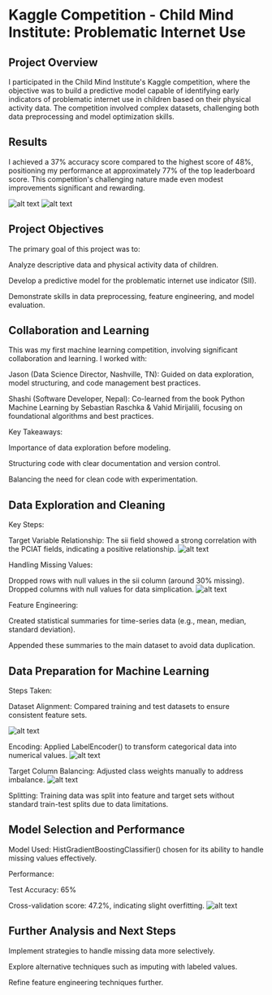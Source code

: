 # Kaggle Competition - Child Mind Institute: Problematic Internet Use

## Project Overview
I participated in the Child Mind Institute's Kaggle competition, where the objective was to build a predictive model capable of identifying early indicators of problematic internet use in children based on their physical activity data. The competition involved complex datasets, challenging both data preprocessing and model optimization skills.


## Results
I achieved a 37% accuracy score compared to the highest score of 48%, positioning my performance at approximately 77% of the top leaderboard score. This competition's challenging nature made even modest improvements significant and rewarding.

![alt text](image-7.png)
![alt text](image-8.png)

## Project Objectives
The primary goal of this project was to:

Analyze descriptive data and physical activity data of children.

Develop a predictive model for the problematic internet use indicator (SII).

Demonstrate skills in data preprocessing, feature engineering, and model evaluation.

## Collaboration and Learning

This was my first machine learning competition, involving significant collaboration and learning. I worked with:

Jason (Data Science Director, Nashville, TN): Guided on data exploration, model structuring, and code management best practices.

Shashi (Software Developer, Nepal): Co-learned from the book Python Machine Learning by Sebastian Raschka & Vahid Mirijalili, focusing on foundational algorithms and best practices.

Key Takeaways:

Importance of data exploration before modeling.

Structuring code with clear documentation and version control.

Balancing the need for clean code with experimentation.

## Data Exploration and Cleaning

Key Steps:

Target Variable Relationship: The sii field showed a strong correlation with the PCIAT fields, indicating a positive relationship.
![alt text](image-1.png)


Handling Missing Values:

Dropped rows with null values in the sii column (around 30% missing). Dropped columns with null values for data simplication.
![alt text](image-2.png)


Feature Engineering:

Created statistical summaries for time-series data (e.g., mean, median, standard deviation).

Appended these summaries to the main dataset to avoid data duplication.

## Data Preparation for Machine Learning

Steps Taken:

Dataset Alignment: Compared training and test datasets to ensure consistent feature sets.

![alt text](image-3.png)

Encoding: Applied LabelEncoder() to transform categorical data into numerical values.
![alt text](image-4.png)

Target Column Balancing: Adjusted class weights manually to address imbalance.
![alt text](image-5.png)

Splitting: Training data was split into feature and target sets without standard train-test splits due to data limitations.

## Model Selection and Performance

Model Used: HistGradientBoostingClassifier() chosen for its ability to handle missing values effectively.

Performance:

Test Accuracy: 65%

Cross-validation score: 47.2%, indicating slight overfitting.
![alt text](image-6.png)

## Further Analysis and Next Steps

Implement strategies to handle missing data more selectively.

Explore alternative techniques such as imputing with labeled values.

Refine feature engineering techniques further.



